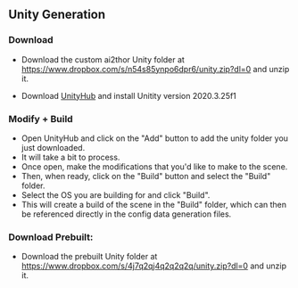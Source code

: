 ## Unity Generation

### Download
* Download the custom ai2thor Unity folder at https://www.dropbox.com/s/n54s85ynpo6dpr6/unity.zip?dl=0 and unzip it.

* Download [UnityHub](https://unity.com/unity-hub) and install Unitity version 2020.3.25f1

### Modify + Build
* Open UnityHub and click on the "Add" button to add the unity folder you just downloaded.
* It will take a bit to process.
* Once open, make the modifications that you'd like to make to the scene.
* Then, when ready, click on the "Build" button and select the "Build" folder.
* Select the OS you are building for and click "Build".
* This will create a build of the scene in the "Build" folder, which can then be referenced directly in the config
data generation files.

### Download Prebuilt:
* Download the prebuilt Unity folder at https://www.dropbox.com/s/4j7q2qj4q2q2q2q/unity.zip?dl=0 and unzip it.

